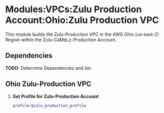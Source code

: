 # Modules:VPCs:Zulu Production Account:Ohio:Zulu Production VPC

This module builds the Zulu-Production VPC in the AWS Ohio (us-east-2) Region within the Zulu-CaMeLz-Production Account.

## Dependencies

**TODO**: Determine Dependencies and list.

## Ohio Zulu-Production VPC

1. **Set Profile for Zulu-Production Account**

    ```bash
    profile=$zulu_production_profile
    ```
